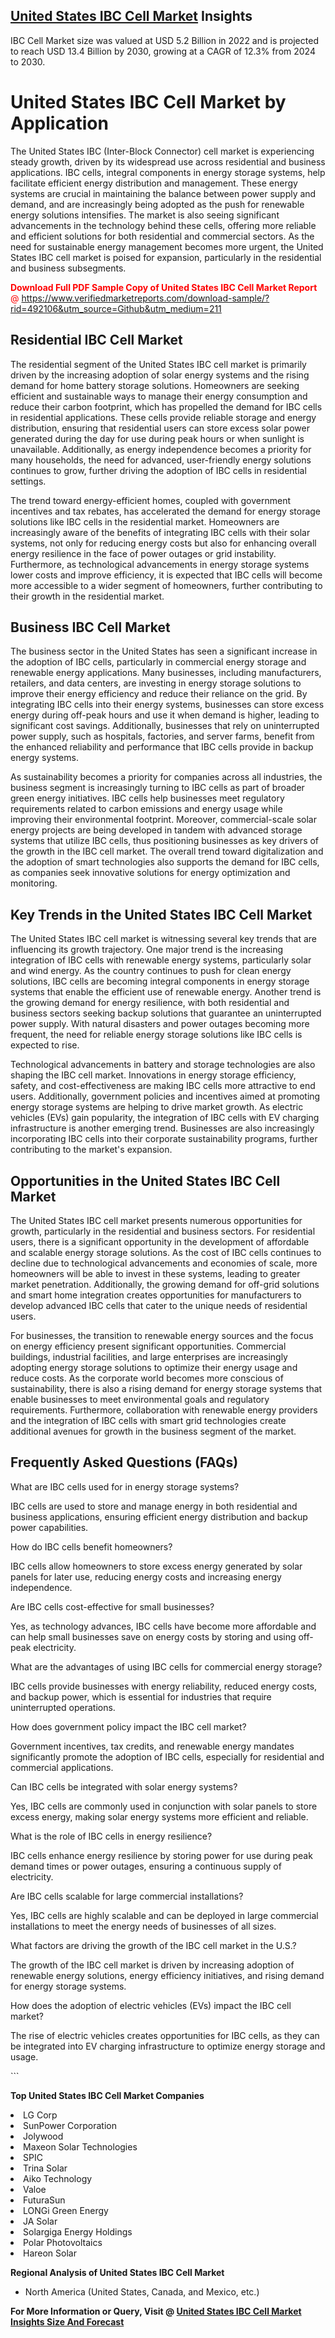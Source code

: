 <h2><a href="https://www.verifiedmarketreports.com/download-sample/?rid=492106&amp;utm_source=Github&amp;utm_medium=211" target="_blank">United States IBC Cell Market</a> Insights</h2><p>IBC Cell Market size was valued at USD 5.2 Billion in 2022 and is projected to reach USD 13.4 Billion by 2030, growing at a CAGR of 12.3% from 2024 to 2030.</p><p><h1>United States IBC Cell Market by Application</h1><p>The United States IBC (Inter-Block Connector) cell market is experiencing steady growth, driven by its widespread use across residential and business applications. IBC cells, integral components in energy storage systems, help facilitate efficient energy distribution and management. These energy systems are crucial in maintaining the balance between power supply and demand, and are increasingly being adopted as the push for renewable energy solutions intensifies. The market is also seeing significant advancements in the technology behind these cells, offering more reliable and efficient solutions for both residential and commercial sectors. As the need for sustainable energy management becomes more urgent, the United States IBC cell market is poised for expansion, particularly in the residential and business subsegments. <p><span class=""><span style="color: #ff0000;"><strong>Download Full PDF Sample Copy of United States IBC Cell Market Report</strong> @ </span><a href="https://www.verifiedmarketreports.com/download-sample/?rid=492106&amp;utm_source=Github&amp;utm_medium=211" target="_blank">https://www.verifiedmarketreports.com/download-sample/?rid=492106&amp;utm_source=Github&amp;utm_medium=211</a></span></p></p><h2>Residential IBC Cell Market</h2><p>The residential segment of the United States IBC cell market is primarily driven by the increasing adoption of solar energy systems and the rising demand for home battery storage solutions. Homeowners are seeking efficient and sustainable ways to manage their energy consumption and reduce their carbon footprint, which has propelled the demand for IBC cells in residential applications. These cells provide reliable storage and energy distribution, ensuring that residential users can store excess solar power generated during the day for use during peak hours or when sunlight is unavailable. Additionally, as energy independence becomes a priority for many households, the need for advanced, user-friendly energy solutions continues to grow, further driving the adoption of IBC cells in residential settings. <p>The trend toward energy-efficient homes, coupled with government incentives and tax rebates, has accelerated the demand for energy storage solutions like IBC cells in the residential market. Homeowners are increasingly aware of the benefits of integrating IBC cells with their solar systems, not only for reducing energy costs but also for enhancing overall energy resilience in the face of power outages or grid instability. Furthermore, as technological advancements in energy storage systems lower costs and improve efficiency, it is expected that IBC cells will become more accessible to a wider segment of homeowners, further contributing to their growth in the residential market.</p><h2>Business IBC Cell Market</h2><p>The business sector in the United States has seen a significant increase in the adoption of IBC cells, particularly in commercial energy storage and renewable energy applications. Many businesses, including manufacturers, retailers, and data centers, are investing in energy storage solutions to improve their energy efficiency and reduce their reliance on the grid. By integrating IBC cells into their energy systems, businesses can store excess energy during off-peak hours and use it when demand is higher, leading to significant cost savings. Additionally, businesses that rely on uninterrupted power supply, such as hospitals, factories, and server farms, benefit from the enhanced reliability and performance that IBC cells provide in backup energy systems.<p>As sustainability becomes a priority for companies across all industries, the business segment is increasingly turning to IBC cells as part of broader green energy initiatives. IBC cells help businesses meet regulatory requirements related to carbon emissions and energy usage while improving their environmental footprint. Moreover, commercial-scale solar energy projects are being developed in tandem with advanced storage systems that utilize IBC cells, thus positioning businesses as key drivers of the growth in the IBC cell market. The overall trend toward digitalization and the adoption of smart technologies also supports the demand for IBC cells, as companies seek innovative solutions for energy optimization and monitoring.</p><h2>Key Trends in the United States IBC Cell Market</h2><p>The United States IBC cell market is witnessing several key trends that are influencing its growth trajectory. One major trend is the increasing integration of IBC cells with renewable energy systems, particularly solar and wind energy. As the country continues to push for clean energy solutions, IBC cells are becoming integral components in energy storage systems that enable the efficient use of renewable energy. Another trend is the growing demand for energy resilience, with both residential and business sectors seeking backup solutions that guarantee an uninterrupted power supply. With natural disasters and power outages becoming more frequent, the need for reliable energy storage solutions like IBC cells is expected to rise.<p>Technological advancements in battery and storage technologies are also shaping the IBC cell market. Innovations in energy storage efficiency, safety, and cost-effectiveness are making IBC cells more attractive to end users. Additionally, government policies and incentives aimed at promoting energy storage systems are helping to drive market growth. As electric vehicles (EVs) gain popularity, the integration of IBC cells with EV charging infrastructure is another emerging trend. Businesses are also increasingly incorporating IBC cells into their corporate sustainability programs, further contributing to the market's expansion.</p><h2>Opportunities in the United States IBC Cell Market</h2><p>The United States IBC cell market presents numerous opportunities for growth, particularly in the residential and business sectors. For residential users, there is a significant opportunity in the development of affordable and scalable energy storage solutions. As the cost of IBC cells continues to decline due to technological advancements and economies of scale, more homeowners will be able to invest in these systems, leading to greater market penetration. Additionally, the growing demand for off-grid solutions and smart home integration creates opportunities for manufacturers to develop advanced IBC cells that cater to the unique needs of residential users.<p>For businesses, the transition to renewable energy sources and the focus on energy efficiency present significant opportunities. Commercial buildings, industrial facilities, and large enterprises are increasingly adopting energy storage solutions to optimize their energy usage and reduce costs. As the corporate world becomes more conscious of sustainability, there is also a rising demand for energy storage systems that enable businesses to meet environmental goals and regulatory requirements. Furthermore, collaboration with renewable energy providers and the integration of IBC cells with smart grid technologies create additional avenues for growth in the business segment of the market.</p><h2>Frequently Asked Questions (FAQs)</h2><p>What are IBC cells used for in energy storage systems? </p><p>IBC cells are used to store and manage energy in both residential and business applications, ensuring efficient energy distribution and backup power capabilities.</p><p>How do IBC cells benefit homeowners? </p><p>IBC cells allow homeowners to store excess energy generated by solar panels for later use, reducing energy costs and increasing energy independence.</p><p>Are IBC cells cost-effective for small businesses? </p><p>Yes, as technology advances, IBC cells have become more affordable and can help small businesses save on energy costs by storing and using off-peak electricity.</p><p>What are the advantages of using IBC cells for commercial energy storage? </p><p>IBC cells provide businesses with energy reliability, reduced energy costs, and backup power, which is essential for industries that require uninterrupted operations.</p><p>How does government policy impact the IBC cell market? </p><p>Government incentives, tax credits, and renewable energy mandates significantly promote the adoption of IBC cells, especially for residential and commercial applications.</p><p>Can IBC cells be integrated with solar energy systems? </p><p>Yes, IBC cells are commonly used in conjunction with solar panels to store excess energy, making solar energy systems more efficient and reliable.</p><p>What is the role of IBC cells in energy resilience? </p><p>IBC cells enhance energy resilience by storing power for use during peak demand times or power outages, ensuring a continuous supply of electricity.</p><p>Are IBC cells scalable for large commercial installations? </p><p>Yes, IBC cells are highly scalable and can be deployed in large commercial installations to meet the energy needs of businesses of all sizes.</p><p>What factors are driving the growth of the IBC cell market in the U.S.? </p><p>The growth of the IBC cell market is driven by increasing adoption of renewable energy solutions, energy efficiency initiatives, and rising demand for energy storage systems.</p><p>How does the adoption of electric vehicles (EVs) impact the IBC cell market? </p><p>The rise of electric vehicles creates opportunities for IBC cells, as they can be integrated into EV charging infrastructure to optimize energy storage and usage.</p>```</p><p><strong>Top United States IBC Cell Market Companies</strong></p><div data-test-id=""><p><li>LG Corp</li><li> SunPower Corporation</li><li> Jolywood</li><li> Maxeon Solar Technologies</li><li> SPIC</li><li> Trina Solar</li><li> Aiko Technology</li><li> Valoe</li><li> FuturaSun</li><li> LONGi Green Energy</li><li> JA Solar</li><li> Solargiga Energy Holdings</li><li> Polar Photovoltaics</li><li> Hareon Solar</li></p><div><strong>Regional Analysis of&nbsp;United States IBC Cell Market</strong></div><ul><li dir="ltr"><p dir="ltr">North America&nbsp;(United States, Canada, and Mexico, etc.)</p></li></ul><p><strong>For More Information or Query, Visit @&nbsp;</strong><strong><a href="https://www.verifiedmarketreports.com/product/ibc-cell-market/?utm_source=Github&amp;utm_medium=211" target="_blank">United States IBC Cell Market Insights Size And Forecast</a></strong></p></div>
